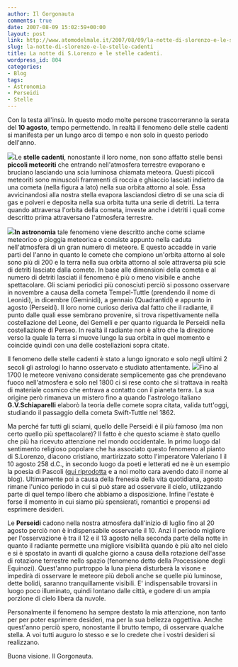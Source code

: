 ```yaml
---
author: Il Gorgonauta
comments: true
date: 2007-08-09 15:02:59+00:00
layout: post
link: http://www.atomodelmale.it/2007/08/09/la-notte-di-slorenzo-e-le-stelle-cadenti/
slug: la-notte-di-slorenzo-e-le-stelle-cadenti
title: La notte di S.Lorenzo e le stelle cadenti.
wordpress_id: 804
categories:
- Blog
tags:
- Astronomia
- Perseidi
- Stelle
---
```


Con la testa all'insù. In questo modo molte persone trascorreranno la serata del **10 agosto**, tempo permettendo. In realtà il fenomeno delle stelle cadenti si manifesta per un lungo arco di tempo e non solo in questo periodo dell'anno.

![](http://www.atomodelmale.it/wp-content/uploads/2008/10/star.jpg)Le **stelle cadenti**, nonostante il loro nome, non sono affatto stelle bensì **piccoli meteoriti** che entrando nell'atmosfera terrestre evaporano e bruciano lasciando una scia luminosa chiamata meteora. Questi piccoli meteoriti sono minuscoli frammenti di roccia e ghiaccio lasciati indietro da una cometa (nella figura a lato) nella sua orbita attorno al sole. Essa avvicinandosi alla nostra stella evapora lasciandosi dietro di se una scia di gas e polveri e deposita nella sua orbita tutta una serie di detriti. La terra quando attraversa l'orbita della cometa, investe anche i detriti i quali come descritto prima attraversano l'atmosfera terrestre.

<!-- more -->


![](http://www.atomodelmale.it/wp-content/uploads/2008/10/leonidi-300x194.jpg)**In astronomia** tale fenomeno viene descritto anche come sciame meteorico o pioggia meteorica e consiste appunto nella caduta nell'atmosfera di un gran numero di meteore. E questo accadde in varie parti del l'anno in quanto le comete che compiono un'orbita attorno al sole sono più di 200 e la terra nella sua orbita attorno al sole attraversa più scie di detriti lasciate dalla comete. In base alle dimensioni della cometa e al numero di detriti lasciati il fenomeno è più o meno visibile e anche spettacolare. Gli sciami periodici più conosciuti perciò si possono osservare in novembre a causa della cometa Tempel-Tuttle (prendendo il nome di Leonidi), in dicembre (Geminidi), a gennaio (Quadrantidi) e appunto in agosto (Perseidi). Il loro nome curioso deriva dal fatto che il radiante, il punto dalle quali esse sembrano provenire, si trova rispettivamente nella costellazione del Leone, dei Gemelli e per quanto riguarda le Perseidi nella costellazione di Perseo. In realtà il radiante non è altro che la direzione verso la quale la terra si muove lungo la sua orbita in quel momento e coincide quindi con una delle costellazioni sopra citate.

Il fenomeno delle stelle cadenti è stato a lungo ignorato e solo negli ultimi 2 secoli gli astrologi lo hanno osservato e studiato attentamente. ![](http://www.atomodelmale.it/wp-content/uploads/2008/10/schiaparelli.jpg)Fino al 1700 le meteore venivano considerate semplicemente gas che prendevano fuoco nell'atmosfera e solo nel 1800 ci si rese conto che si trattava in realtà di materiale cosmico che entrava a contatto con il pianeta terra. La sua origine però rimaneva un mistero fino a quando l'astrologo italiano **G.V.Schiaparelli** elaborò la teoria delle comete sopra citata, valida tutt'oggi, studiando il passaggio della cometa Swift-Tuttle nel 1862.

Ma perché far tutti gli sciami, quello delle Perseidi è il più famoso (ma non certo quello più spettacolare)? Il fatto è che questo sciame è stato quello che più ha ricevuto attenzione nel mondo occidentale. In primo luogo dal sentimento religioso popolare che ha associato questo fenomeno al pianto di S.Lorenzo, diacono cristiano, martirizzato sotto l'imperatore Valeriano I il 10 agosto 258 d.C., in secondo luogo da poeti e letterati ed ne è un esempio la poesia di Pascoli ([qui riprodotta](http://www.atomodelmale.it/2007/01/11/x-agosto/) e a noi molto cara avendo dato il nome al blog). Ultimamente poi a causa della frenesia della vita quotidiana, agosto rimane l'unico periodo in cui si può stare ad osservare il cielo, utilizzando parte di quel tempo libero che abbiamo a disposizione. Infine l'estate è forse il momento in cui siamo più spensierati, romantici e propensi ad esprimere desideri.

Le **Perseidi** cadono nella nostra atmosfera dall'inizio di luglio fino al 20 agosto perciò non è indispensabile osservarle il 10. Anzi il periodo migliore per l'osservazione è tra il 12 e il 13 agosto nella seconda parte della notte in quanto il radiante permette una migliore visibilità quando è più alto nel cielo e si è spostato in avanti di qualche giorno a causa della rotazione dell'asse di rotazione terrestre nello spazio (fenomeno detto della Processione degli Equinozi). Quest'anno purtroppo la luna piena disturberà la visone e impedirà di osservare le meteore più deboli anche se quelle più luminose, dette bolidi, saranno tranquillamente visibili. E' indispensabile trovarsi in luogo poco illuminato, quindi lontano dalle città, e godere di un ampia porzione di cielo libera da nuvole.

Personalmente il fenomeno ha sempre destato la mia attenzione, non tanto per per poter esprimere desideri, ma per la sua bellezza oggettiva. Anche quest'anno perciò spero, nonostante il brutto tempo, di osservare qualche stella. A voi tutti auguro lo stesso e se lo credete che i vostri desideri si realizzano.

Buona visione. Il Gorgonauta.

